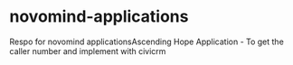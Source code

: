 # novomind-applications
Respo for novomind applicationsAscending Hope Application - To get the caller number and implement with civicrm
